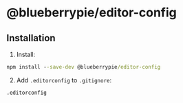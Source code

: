 # @blueberrypie/editor-config

## Installation

1. Install:

```cmd
npm install --save-dev @blueberrypie/editor-config
```

2. Add `.editorconfig` to `.gitignore`:

```
.editorconfig
```
